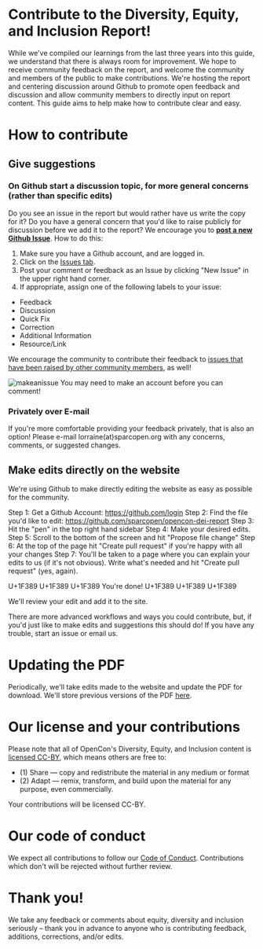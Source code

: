 # Contribute to the Diversity, Equity, and Inclusion Report!

While we've compiled our learnings from the last three years into this guide, we understand that there is always room for improvement. We hope to receive community feedback on the report, and welcome the community and members of the public to make contributions. We're hosting the report and centering discussion around Github to promote open feedback and discussion and allow community members to directly input on report content. This guide aims to help make how to contribute clear and easy.

# How to contribute

## Give suggestions

### On Github start a discussion topic, for more general concerns (rather than specific edits)
Do you see an issue in the report but would rather have us write the copy for it? Do you have a general concern that you'd like to raise publicly for discussion before we add it to the report? We encourage you to [**post a new Github Issue**](https://github.com/sparcopen/opencon-dei-report/issues/new). How to do this:
1. Make sure you have a Github account, and are logged in.
2. Click on the [Issues tab](https://github.com/sparcopen/opencon-dei-report/issues).
3. Post your comment or feedback as an Issue by clicking "New Issue" in the upper right hand corner.
4. If appropriate, assign one of the following labels to your issue:
 - Feedback
 - Discussion
 - Quick Fix
 - Correction
 - Additional Information
 - Resource/Link

We encourage the community to contribute their feedback to [issues that have been raised by other community members](https://github.com/sparcopen/opencon-dei-report/issues/new), as well!

![makeanissue](http://g.recordit.co/uD49cWOhfi.gif)
You may need to make an account before you can comment!

### Privately over E-mail
If you're more comfortable providing your feedback privately, that is also an option! Please e-mail lorraine(at)sparcopen.org with any concerns, comments, or suggested changes.

## Make edits directly on the website

We're using Github to make directly editing the website as easy as possible for the community.

Step 1: Get a Github Account: https://github.com/login
Step 2: Find the file you'd like to edit: https://github.com/sparcopen/opencon-dei-report
Step 3: Hit the "pen" in the top right hand sidebar
Step 4: Make your desired edits.
Step 5: Scroll to the bottom of the screen and hit "Propose file change"
Step 6: At the top of the page hit "Create pull request" if you're happy with all your changes
Step 7: You'll be taken to a page where you can explain your edits to us (if it's not obvious). Write what's needed and hit "Create pull request" (yes, again).

U+1F389 U+1F389 U+1F389 You're done! U+1F389 U+1F389 U+1F389

We'll review your edit and add it to the site.  

There are more advanced workflows and ways you could contribute, but, if you'd just like to make edits and suggestions this should do! If you have any trouble, start an issue or email us.

<!-- Is there information, resources, or corrections you'd like to make to our suggested practices for inclusive and accessible event planning? Please feel free to contribute directly to the wiki. Here are some quick instructions for contributing:

1. Make sure you have a Github account, and are logged in.  
2. Click on the [Wiki tab](https://github.com/sparcopen/opencon-dei-report/wiki).
3. Click on the page you want to edit using the sidebar.
4. Click the Edit button on the right hand side of the page.
5. Once you're done, scroll to the bottom and save any changes by clicking "Save page".   

When making edits, please make sure you are keeping consistent and using Markdown. Here's a quick cheatsheet on formatting in Markdown:https://github.com/adam-p/markdown-here/wiki/Markdown-Cheatsheet
-->

# Updating the PDF

Periodically, we'll take edits made to the website and update the PDF for download. We'll store previous versions of the PDF [here]().

# Our license and your contributions
Please note that all of OpenCon's Diversity, Equity, and Inclusion content is [licensed CC-BY](https://creativecommons.org/licenses/by/4.0/), which means others are free to:
- (1) Share — copy and redistribute the material in any medium or format
- (2) Adapt — remix, transform, and build upon the material for any purpose, even commercially.

Your contributions will be licensed CC-BY.

# Our code of conduct

We expect all contributions to follow our [Code of Conduct](https://github.com/sparcopen/opencon-dei-report/blob/master/CODE_OF_CONDUCT.MD). Contributions which don't will be rejected without further review.

# Thank you!
We take any feedback or comments about equity, diversity and inclusion seriously – thank you in advance to anyone who is contributing feedback, additions, corrections, and/or edits.
